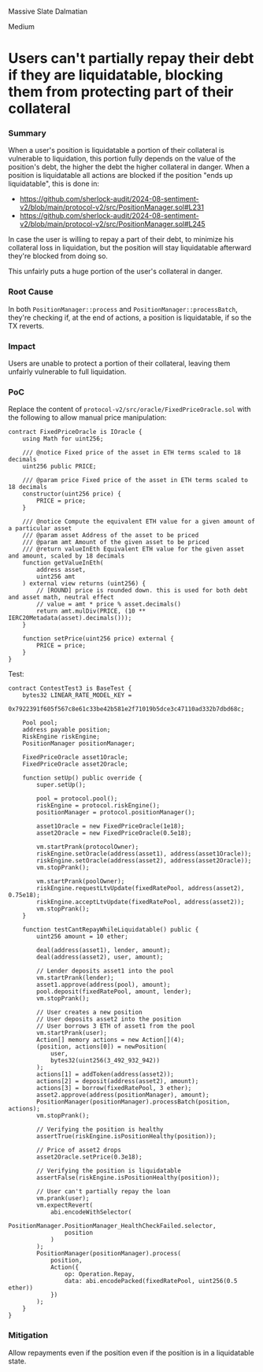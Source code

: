 Massive Slate Dalmatian

Medium

# Users can't partially repay their debt if they are liquidatable, blocking them from protecting part of their collateral

### Summary

When a user's position is liquidatable a portion of their collateral is vulnerable to liquidation, this portion fully depends on the value of the position's debt, the higher the debt the higher collateral in danger. When a position is liquidatable all actions are blocked if the position "ends up liquidatable", this is done in:
* https://github.com/sherlock-audit/2024-08-sentiment-v2/blob/main/protocol-v2/src/PositionManager.sol#L231
* https://github.com/sherlock-audit/2024-08-sentiment-v2/blob/main/protocol-v2/src/PositionManager.sol#L245

In case the user is willing to repay a part of their debt, to minimize his collateral loss in liquidation, but the position will stay liquidatable afterward they're blocked from doing so. 

This unfairly puts a huge portion of the user's collateral in danger.

### Root Cause

In both `PositionManager::process` and `PositionManager::processBatch`, they're checking if, at the end of actions, a position is liquidatable, if so the TX reverts.

### Impact

Users are unable to protect a portion of their collateral, leaving them unfairly vulnerable to full liquidation.

### PoC

Replace the content of `protocol-v2/src/oracle/FixedPriceOracle.sol` with the following to allow manual price manipulation:
```solidity
contract FixedPriceOracle is IOracle {
    using Math for uint256;

    /// @notice Fixed price of the asset in ETH terms scaled to 18 decimals
    uint256 public PRICE;

    /// @param price Fixed price of the asset in ETH terms scaled to 18 decimals
    constructor(uint256 price) {
        PRICE = price;
    }

    /// @notice Compute the equivalent ETH value for a given amount of a particular asset
    /// @param asset Address of the asset to be priced
    /// @param amt Amount of the given asset to be priced
    /// @return valueInEth Equivalent ETH value for the given asset and amount, scaled by 18 decimals
    function getValueInEth(
        address asset,
        uint256 amt
    ) external view returns (uint256) {
        // [ROUND] price is rounded down. this is used for both debt and asset math, neutral effect
        // value = amt * price % asset.decimals()
        return amt.mulDiv(PRICE, (10 ** IERC20Metadata(asset).decimals()));
    }

    function setPrice(uint256 price) external {
        PRICE = price;
    }
}
```

Test:
```solidity
contract ContestTest3 is BaseTest {
    bytes32 LINEAR_RATE_MODEL_KEY =
        0x7922391f605f567c8e61c33be42b581e2f71019b5dce3c47110ad332b7dbd68c;

    Pool pool;
    address payable position;
    RiskEngine riskEngine;
    PositionManager positionManager;

    FixedPriceOracle asset1Oracle;
    FixedPriceOracle asset2Oracle;

    function setUp() public override {
        super.setUp();

        pool = protocol.pool();
        riskEngine = protocol.riskEngine();
        positionManager = protocol.positionManager();

        asset1Oracle = new FixedPriceOracle(1e18);
        asset2Oracle = new FixedPriceOracle(0.5e18);

        vm.startPrank(protocolOwner);
        riskEngine.setOracle(address(asset1), address(asset1Oracle));
        riskEngine.setOracle(address(asset2), address(asset2Oracle));
        vm.stopPrank();

        vm.startPrank(poolOwner);
        riskEngine.requestLtvUpdate(fixedRatePool, address(asset2), 0.75e18);
        riskEngine.acceptLtvUpdate(fixedRatePool, address(asset2));
        vm.stopPrank();
    }

    function testCantRepayWhileLiquidatable() public {
        uint256 amount = 10 ether;

        deal(address(asset1), lender, amount);
        deal(address(asset2), user, amount);

        // Lender deposits asset1 into the pool
        vm.startPrank(lender);
        asset1.approve(address(pool), amount);
        pool.deposit(fixedRatePool, amount, lender);
        vm.stopPrank();

        // User creates a new position
        // User deposits asset2 into the position
        // User borrows 3 ETH of asset1 from the pool
        vm.startPrank(user);
        Action[] memory actions = new Action[](4);
        (position, actions[0]) = newPosition(
            user,
            bytes32(uint256(3_492_932_942))
        );
        actions[1] = addToken(address(asset2));
        actions[2] = deposit(address(asset2), amount);
        actions[3] = borrow(fixedRatePool, 3 ether);
        asset2.approve(address(positionManager), amount);
        PositionManager(positionManager).processBatch(position, actions);
        vm.stopPrank();

        // Verifying the position is healthy
        assertTrue(riskEngine.isPositionHealthy(position));

        // Price of asset2 drops
        asset2Oracle.setPrice(0.3e18);

        // Verifying the position is liquidatable
        assertFalse(riskEngine.isPositionHealthy(position));

        // User can't partially repay the loan
        vm.prank(user);
        vm.expectRevert(
            abi.encodeWithSelector(
                PositionManager.PositionManager_HealthCheckFailed.selector,
                position
            )
        );
        PositionManager(positionManager).process(
            position,
            Action({
                op: Operation.Repay,
                data: abi.encodePacked(fixedRatePool, uint256(0.5 ether))
            })
        );
    }
}
```

### Mitigation

Allow repayments even if the position even if the position is in a liquidatable state.